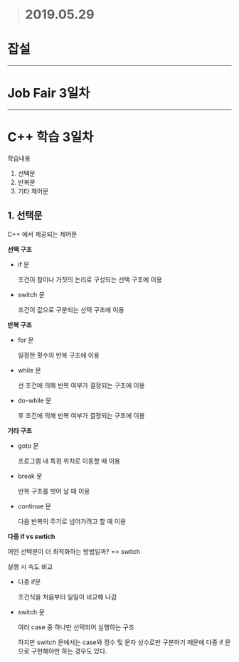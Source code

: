>  # 2019.05.29

# 잡설



---

# Job Fair 3일차





---

# C++ 학습 3일차

학습내용

1. 선택문
2. 반복문
3. 기타 제어문



## 1. 선택문

C++ 에서 제공되는 제어문



**선택 구조**

* if 문

  조건이 참이나 거짓의 논리로 구성되는  선택 구조에 이용

* switch 문

  조건이 값으로 구분되는 선택 구조에 이용



**반복 구조**

* for 문

  일정한 횟수의 반복 구조에 이용

* while 문

  선 조건에 의해 반복 여부가 결정되는 구조에 이용

* do-while 문

  후 조건에 의해 반복 여부가 결졍되는 구조에 이용



**기타 구조**

* goto 문

  프로그램 내 특정 위치로 이동할 때 이용

* break 문

  반복 구조를 벗어 날 때 이용

* continue 문

  다음 반복의 주기로 넘어가려고 할 때 이용



**다중 if vs swtich**

어떤 선택문이 더 최적화하는 방법일까? => switch

실행 시 속도 비교

* 다중 if문

  조건식을 처음부터 일일이 비교해 나감

* switch 문

  여러 case 중 하나만 선택되어 실행하는 구조

  하지만 switch 문에서는 case와 정수 및 문자 상수로만 구분하기 때문에 다중 if 문으로 구현해야만 하는 경우도 있다.



